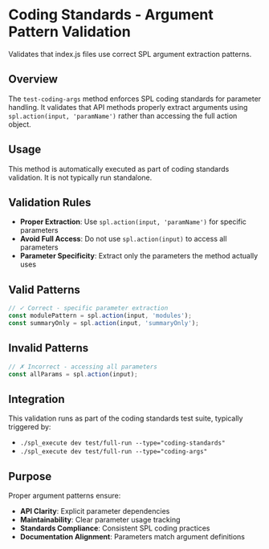 # Coding Standards - Argument Pattern Validation

Validates that index.js files use correct SPL argument extraction patterns.

## Overview

The `test-coding-args` method enforces SPL coding standards for parameter handling. It validates that API methods properly extract arguments using `spl.action(input, 'paramName')` rather than accessing the full action object.

## Usage

This method is automatically executed as part of coding standards validation. It is not typically run standalone.

## Validation Rules

- **Proper Extraction**: Use `spl.action(input, 'paramName')` for specific parameters
- **Avoid Full Access**: Do not use `spl.action(input)` to access all parameters  
- **Parameter Specificity**: Extract only the parameters the method actually uses

## Valid Patterns

```javascript
// ✓ Correct - specific parameter extraction
const modulePattern = spl.action(input, 'modules');
const summaryOnly = spl.action(input, 'summaryOnly');
```

## Invalid Patterns

```javascript
// ✗ Incorrect - accessing all parameters
const allParams = spl.action(input);
```

## Integration

This validation runs as part of the coding standards test suite, typically triggered by:

- `./spl_execute dev test/full-run --type="coding-standards"`
- `./spl_execute dev test/full-run --type="coding-args"`

## Purpose

Proper argument patterns ensure:
- **API Clarity**: Explicit parameter dependencies
- **Maintainability**: Clear parameter usage tracking
- **Standards Compliance**: Consistent SPL coding practices
- **Documentation Alignment**: Parameters match argument definitions